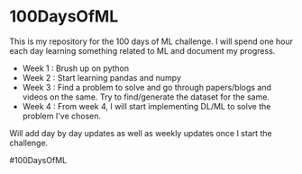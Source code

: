 # 100DaysOfML
This is my repository for the 100 days of ML challenge. I will spend one hour each day learning something related to ML and document my progress.

- Week 1 : Brush up on python
- Week 2 : Start learning pandas and numpy
- Week 3 : Find a problem to solve and go through papers/blogs and videos on the same. Try to find/generate the dataset for the same.
- Week 4 : From week 4, I will start implementing DL/ML to solve the problem I've chosen. 

Will add day by day updates as well as weekly updates once I start the challenge.

#100DaysOfML
